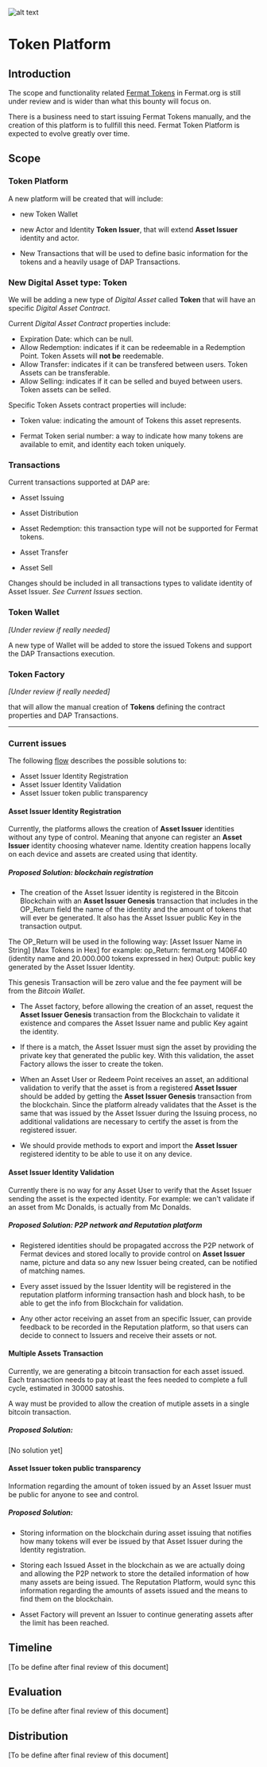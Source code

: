 ![alt text](https://github.com/bitDubai/media-kit/blob/master/MediaKit/Fermat%20Branding/Fermat%20Logotype/Fermat_Logo_3D.png "Fermat Logo")

# Token Platform

## Introduction

The scope and functionality related [Fermat Tokens](https://github.com/Fermat-ORG/fermat/blob/master/FERMAT-WHITE-PAPER.md) in Fermat.org is still under review and is wider than what this bounty will focus on.

There is a business need to start issuing Fermat Tokens manually, and the creation of this platform is to fullfill this need. Fermat Token Platform is expected to evolve greatly over time.

## Scope

### Token Platform

A new platform will be created that will include:

* new Token Wallet

* new Actor and Identity **Token Issuer**, that will extend **Asset Issuer** identity and actor.

* New Transactions that will be used to define basic information for the tokens and a heavily usage of DAP Transactions.


### New Digital Asset type: Token

We will be adding a new type of *Digital Asset* called **Token** that will have an specific *Digital Asset Contract*.

Current *Digital Asset Contract* properties include:

* Expiration Date: which can be null.
* Allow Redemption: indicates if it can be redeemable in a Redemption Point. Token Assets will **not be** reedemable.
* Allow Transfer: indicates if it can be transfered between users. Token Assets can be transferable.
* Allow Selling: indicates if it can be selled and buyed between users. Token assets can be selled.

Specific Token Assets contract properties will include:

* Token value: indicating the amount of Tokens this asset represents.

* Fermat Token serial number: a way to indicate how many tokens are available to emit, and identity each token uniquely.

### Transactions

Current transactions supported at DAP are:

* Asset Issuing

* Asset Distribution

* Asset Redemption: this transaction type will not be supported for Fermat tokens.

* Asset Transfer

* Asset Sell


Changes should be included in all transactions types to validate identity of Asset Issuer. *See Current Issues* section.

### Token Wallet 

*[Under review if really needed]*

A new type of Wallet will be added to store the issued Tokens and support the DAP Transactions execution.

### Token Factory

*[Under review if really needed]*

that will allow the manual creation of **Tokens** defining the contract properties and DAP Transactions.

---
### Current issues

The following [flow](http://prezi.com/cqb4evuiwfpw/?utm_campaign=share&utm_medium=copy&rc=ex0share) describes the possible solutions to:

* Asset Issuer Identity Registration 
* Asset Issuer Identity Validation
* Asset Issuer token public transparency

#### Asset Issuer Identity Registration

Currently, the platforms allows the creation of **Asset Issuer** identities without any type of control. Meaning that anyone can register an **Asset Issuer** identity choosing whatever name. Identity creation happens locally on each device and assets are created using that identity.



##### Proposed Solution: blockchain registration

* The creation of the Asset Issuer identity is registered in the Bitcoin Blockchain with an **Asset Issuer Genesis** transaction that includes in the OP_Return field the name of the identity and the amount of tokens that will ever be generated. It also has the Asset Issuer public Key in the transaction output.

The OP_Return will be used in the following way: [Asset Issuer Name in String] [Max Tokens in Hex]
for example:
op_Return: fermat.org 1406F40 (identity name and 20.000.000 tokens expressed in hex)
Output: public key generated by the Asset Issuer Identity.

This genesis Transaction will be zero value and the fee payment will be from the *Bitcoin Wallet*.

* The Asset factory, before allowing the creation of an asset, request the **Asset Issuer Genesis** transaction from the Blockchain to validate it existence and compares the Asset Issuer name and public Key againt the identity.

* If there is a match, the Asset Issuer must sign the asset by providing the private key that generated the public key. With this validation, the asset Factory allows the isser to create the token.

* When an Asset User or Redeem Point receives an asset, an additional validation to verify that the asset is from a registered **Asset Issuer** should be added by getting the **Asset Issuer Genesis** transaction from the blockchain. Since the platform already validates that the Asset is the same that was issued by the Asset Issuer during the Issuing process, no additional validations are necessary to certify the asset is from the registered issuer.

* We should provide methods to export and import the **Asset Issuer** registered identity to be able to use it on any device.

#### Asset Issuer Identity Validation

Currently there is no way for any Asset User to verify that the Asset Issuer sending the asset is the expected identity. For example: we can't validate if an asset from Mc Donalds, is actually from Mc Donalds.

##### Proposed Solution: P2P network and Reputation platform

* Registered identities should be propagated accross the P2P network of Fermat devices and stored locally to provide control on **Asset Issuer** name, picture and data so any new Issuer being created, can be notified of matching names.

* Every asset issued by the Issuer Identity will be registered in the reputation platform informing transaction hash and block hash, to be able to get the info from Blockchain for validation.

* Any other actor receiving an asset from an specific Issuer, can provide feedback to be recorded in the Reputation platform, so that users can decide to connect to Issuers and receive their assets or not.


#### Multiple Assets Transaction

Currently, we are generating a bitcoin transaction for each asset issued. Each transaction needs to pay at least the fees needed to complete a full cycle, estimated in 30000 satoshis.

A way must be provided to allow the creation of mutiple assets in a single bitcoin transaction.

##### Proposed Solution:

[No solution yet]

#### Asset Issuer token public transparency

Information regarding the amount of token issued by an Asset Issuer must be public for anyone to see and control.

##### Proposed Solution:

* Storing information on the blockchain during asset issuing that notifies how many tokens will ever be issued by that Asset Issuer during the Identity registration.

* Storing each Issued Asset in the blockchain as we are actually doing and allowing the P2P network to store the detailed information of how many assets are being issued. The Reputation Platform, would sync this information regarding the amounts of assets issued and the means to find them on the blockchain.

* Asset Factory will prevent an Issuer to continue generating assets after the limit has been reached.

## Timeline

[To be define after final review of this document]

## Evaluation
[To be define after final review of this document]

## Distribution
[To be define after final review of this document]